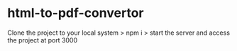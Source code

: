 # html-to-pdf-convertor


Clone the project to your local system > npm i > start the server and access the project at port 3000
